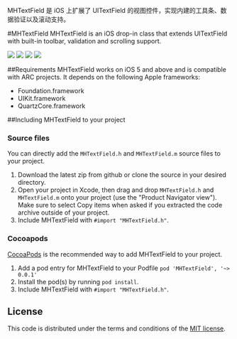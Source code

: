 MHTextField 是 iOS 上扩展了 UITextField 的视图控件，实现内建的工具条、数据验证以及滚动支持。

#MHTextField
MHTextField is an iOS drop-in class that extends UITextField  with built-in toolbar, validation and scrolling support.

[![](http://mehfuzh.github.io/MHTextField/shot2_thumb.png)](http://mehfuzh.github.io/MHTextField/shot2.png)
[![](http://mehfuzh.github.io/MHTextField/shot3_thumb.png)](http://mehfuzh.github.io/MHTextField/shot3.png)
[![](http://mehfuzh.github.io/MHTextField/shot4_thumb.png)](http://mehfuzh.github.io/MHTextField/shot4.png)
[![](http://mehfuzh.github.io/MHTextField/shot5_thumb.png)](http://mehfuzh.github.io/MHTextField/shot5.png)

##Requirements
MHTextField works on iOS 5 and above and is compatible with ARC projects. It depends on the following Apple frameworks:

* Foundation.framework
* UIKit.framework
* QuartzCore.framework


##Including MHTextField to your project

### Source files

You can directly add the `MHTextField.h` and `MHTextField.m` source files to your project.

1. Download the latest zip from github or clone the source in your desired directory.
2. Open your project in Xcode, then drag and drop `MHTextField.h` and `MHTextField.m` onto your project (use the "Product Navigator view"). Make sure to select Copy items when asked if you extracted the code archive outside of your project. 
3. Include MHTextField with `#import "MHTextField.h"`.


### Cocoapods
[CocoaPods](http://cocoapods.org) is the recommended way to add MHTextField to your project.

1. Add a pod entry for MHTextField to your Podfile `pod 'MHTextField', '~> 0.0.1'`
2. Install the pod(s) by running `pod install`.
3. Include MHTextField with `#import "MHTextField.h"`.


## License

This code is distributed under the terms and conditions of the [MIT license](LICENSE). 
